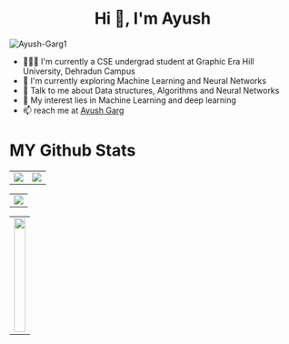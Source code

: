 <!--### Hi there 👋-->

<h1 align="center">Hi 👋, I'm Ayush</h1>

<p align="left"> <img src="https://komarev.com/ghpvc/?username=Ayush-Garg1&label=Profile%20views&color=0e75b6&style=flat" alt="Ayush-Garg1" /> </p>

- 👨🏽‍💻 I'm currently a CSE undergrad student at Graphic Era Hill University, Dehradun Campus
- 🌱 I'm currently exploring Machine Learning and Neural Networks
- 💬 Talk to me about Data structures, Algorithms and Neural Networks
- 👯 My interest lies in Machine Learning and deep learning
- 📫 reach me at <a href="mailto:ayushgr1128@gmail.com">Ayush Garg</a>


# MY Github Stats
<table align="center">
  <tr>
    <td>
      <img src="https://github-readme-stats.vercel.app/api?username=Ayush-Garg1&theme=gotham&show_icons=true&hide_border=true&count_private=true"   />
    </td>
    <td>
      <img src="https://github-readme-streak-stats.herokuapp.com/?user=Ayush-Garg1&theme=gotham&hide_border=true" />
    </td>
  </tr>
</table>

<table>
  <tr>
    <td>
      <img src="https://github-readme-activity-graph.vercel.app/graph?username=Ayush-Garg1&theme=gotham&hide_border=true" />
    </td>
  </tr>
</table>

<table align="center">
  <tr>
    <td>
      <img src="https://github-readme-stats.vercel.app/api/top-langs/?username=Ayush-Garg1&theme=gotham&show_icons=true&hide_border=true&layout=compact" width="100%" style="vertical-align:middle" width="250" height="200" />
    </td>
  </tr>
</table>



<!--
**Ayush-Garg1/Ayush-Garg1** is a ✨ _special_ ✨ repository because its `README.md` (this file) appears on your GitHub profile.

Here are some ideas to get you started:

- 🔭 I’m currently working on ...
- 🌱 I’m currently learning ...
- 👯 I’m looking to collaborate on ...
- 🤔 I’m looking for help with ...
- 💬 Ask me about ...
- 📫 How to reach me: ...
- 😄 Pronouns: ...
- ⚡ Fun fact: ...
-->
